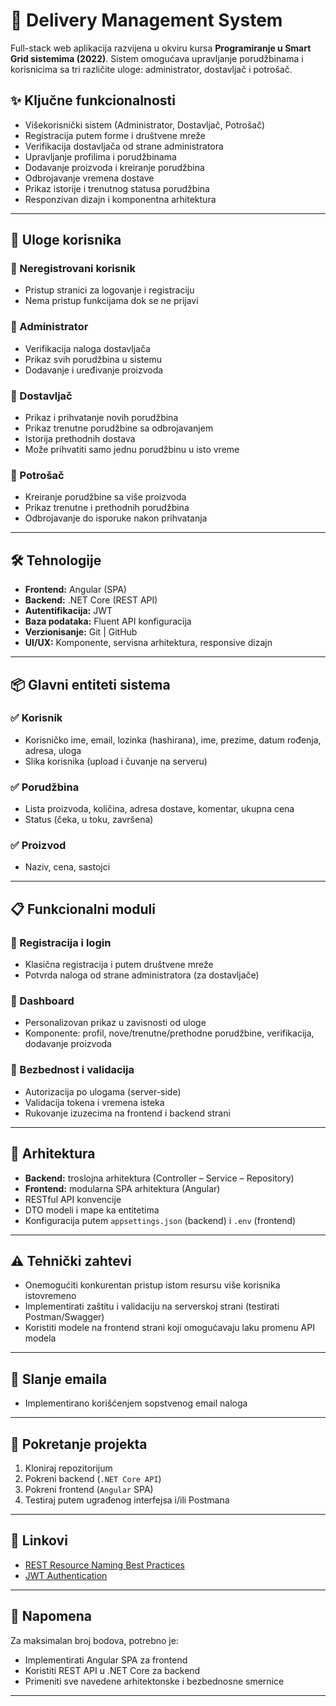
# 🚚 Delivery Management System

Full-stack web aplikacija razvijena u okviru kursa **Programiranje u Smart Grid sistemima (2022)**. Sistem omogućava upravljanje porudžbinama i korisnicima sa tri različite uloge: administrator, dostavljač i potrošač.

## ✨ Ključne funkcionalnosti

* Višekorisnički sistem (Administrator, Dostavljač, Potrošač)
* Registracija putem forme i društvene mreže
* Verifikacija dostavljača od strane administratora
* Upravljanje profilima i porudžbinama
* Dodavanje proizvoda i kreiranje porudžbina
* Odbrojavanje vremena dostave
* Prikaz istorije i trenutnog statusa porudžbina
* Responzivan dizajn i komponentna arhitektura

---

## 👥 Uloge korisnika

### 🔸 Neregistrovani korisnik

* Pristup stranici za logovanje i registraciju
* Nema pristup funkcijama dok se ne prijavi

### 🔸 Administrator

* Verifikacija naloga dostavljača
* Prikaz svih porudžbina u sistemu
* Dodavanje i uređivanje proizvoda

### 🔸 Dostavljač

* Prikaz i prihvatanje novih porudžbina
* Prikaz trenutne porudžbine sa odbrojavanjem
* Istorija prethodnih dostava
* Može prihvatiti samo jednu porudžbinu u isto vreme

### 🔸 Potrošač

* Kreiranje porudžbine sa više proizvoda
* Prikaz trenutne i prethodnih porudžbina
* Odbrojavanje do isporuke nakon prihvatanja

---

## 🛠️ Tehnologije

* **Frontend:** Angular (SPA)
* **Backend:** .NET Core (REST API)
* **Autentifikacija:** JWT
* **Baza podataka:** Fluent API konfiguracija
* **Verzionisanje:** Git | GitHub
* **UI/UX:** Komponente, servisna arhitektura, responsive dizajn

---

## 📦 Glavni entiteti sistema

### ✅ Korisnik

* Korisničko ime, email, lozinka (hashirana), ime, prezime, datum rođenja, adresa, uloga
* Slika korisnika (upload i čuvanje na serveru)

### ✅ Porudžbina

* Lista proizvoda, količina, adresa dostave, komentar, ukupna cena
* Status (čeka, u toku, završena)

### ✅ Proizvod

* Naziv, cena, sastojci

---

## 📋 Funkcionalni moduli

### 📂 Registracija i login

* Klasična registracija i putem društvene mreže
* Potvrda naloga od strane administratora (za dostavljače)

### 📂 Dashboard

* Personalizovan prikaz u zavisnosti od uloge
* Komponente: profil, nove/trenutne/prethodne porudžbine, verifikacija, dodavanje proizvoda

### 📂 Bezbednost i validacija

* Autorizacija po ulogama (server-side)
* Validacija tokena i vremena isteka
* Rukovanje izuzecima na frontend i backend strani

---

## 🧱 Arhitektura

* **Backend:** troslojna arhitektura (Controller – Service – Repository)
* **Frontend:** modularna SPA arhitektura (Angular)
* RESTful API konvencije
* DTO modeli i mape ka entitetima
* Konfiguracija putem `appsettings.json` (backend) i `.env` (frontend)

---

## ⚠️ Tehnički zahtevi

* Onemogućiti konkurentan pristup istom resursu više korisnika istovremeno
* Implementirati zaštitu i validaciju na serverskoj strani (testirati Postman/Swagger)
* Koristiti modele na frontend strani koji omogućavaju laku promenu API modela

---

## 📧 Slanje emaila

* Implementirano korišćenjem sopstvenog email naloga

---

## 🚀 Pokretanje projekta

1. Kloniraj repozitorijum
2. Pokreni backend (`.NET Core API`)
3. Pokreni frontend (`Angular` SPA)
4. Testiraj putem ugrađenog interfejsa i/ili Postmana

---

## 🔗 Linkovi

* [REST Resource Naming Best Practices](https://restfulapi.net/resource-naming/)
* [JWT Authentication](https://jwt.io/)

---

## 📝 Napomena

Za maksimalan broj bodova, potrebno je:

* Implementirati Angular SPA za frontend
* Koristiti REST API u .NET Core za backend
* Primeniti sve navedene arhitektonske i bezbednosne smernice

---

